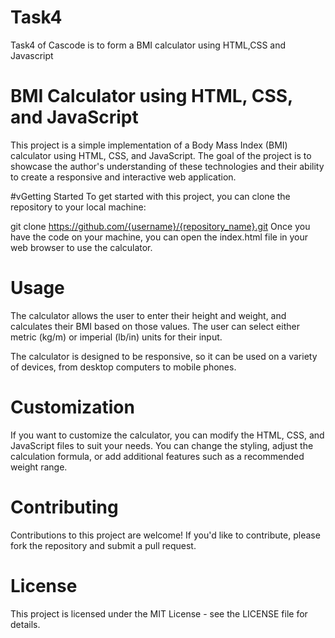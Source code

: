 # Task4
Task4 of Cascode is to form a BMI calculator using HTML,CSS and Javascript
# BMI Calculator using HTML, CSS, and JavaScript
This project is a simple implementation of a Body Mass Index (BMI) calculator using HTML, CSS, and JavaScript. The goal of the project is to showcase the author's understanding of these technologies and their ability to create a responsive and interactive web application.

#vGetting Started
To get started with this project, you can clone the repository to your local machine:


git clone https://github.com/{username}/{repository_name}.git
Once you have the code on your machine, you can open the index.html file in your web browser to use the calculator.

# Usage
The calculator allows the user to enter their height and weight, and calculates their BMI based on those values. The user can select either metric (kg/m) or imperial (lb/in) units for their input.

The calculator is designed to be responsive, so it can be used on a variety of devices, from desktop computers to mobile phones.

# Customization
If you want to customize the calculator, you can modify the HTML, CSS, and JavaScript files to suit your needs. You can change the styling, adjust the calculation formula, or add additional features such as a recommended weight range.

# Contributing
Contributions to this project are welcome! If you'd like to contribute, please fork the repository and submit a pull request.

# License
This project is licensed under the MIT License - see the LICENSE file for details.
